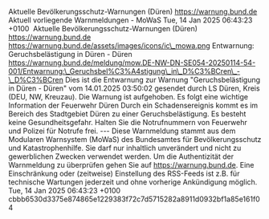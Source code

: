 Aktuelle Bevölkerungsschutz-Warnungen (Düren) https://warnung.bund.de Aktuell vorliegende Warnmeldungen - MoWaS Tue, 14 Jan 2025 06:43:23 +0100 ![]() Aktuelle Bevölkerungsschutz-Warnungen (Düren) https://warnung.bund.de https://warnung.bund.de/assets/images/icons/ic\_mowa.png Entwarnung: Geruchsbelästigung in Düren - Düren https://warnung.bund.de/meldung/mow.DE-NW-DN-SE054-20250114-54-001/Entwarnung:\_Geruchsbel%C3%A4stigung\_in\_D%C3%BCren\_-\_D%C3%BCren Dies ist die Entwarnung zur Warnung "Geruchsbelästigung in Düren - Düren" vom 14.01.2025 03:50:02 gesendet durch LS Düren, Kreis (DEU, NW, Kreuzau). Die Warnung ist aufgehoben. Es folgt eine wichtige Information der Feuerwehr Düren Durch ein Schadensereignis kommt es im Bereich des Stadtgebiet Düren zu einer Geruchsbelästigung.
Es besteht keine Gesundheitsgefahr. Halten Sie die Notrufnummern von Feuerwehr und Polizei für Notrufe frei. ---
Diese Warnmeldung stammt aus dem Modularen Warnsystem (MoWaS) des Bundesamtes für Bevölkerungsschutz und Katastrophenhilfe.
Sie darf nur inhaltlich unverändert und nicht zu gewerblichen Zwecken verwendet werden.
Um die Authentizität der Warnmeldung zu überprüfen gehen Sie auf https://warnung.bund.de.
Eine Einschränkung oder (zeitweise) Einstellung des RSS-Feeds ist z.B. für technische Wartungen jederzeit und ohne vorherige Ankündigung möglich. Tue, 14 Jan 2025 06:43:23 +0100 cbbb6530d3375e874865e1229383f72c7d5715282a8911d0932bf1a85e161f04
